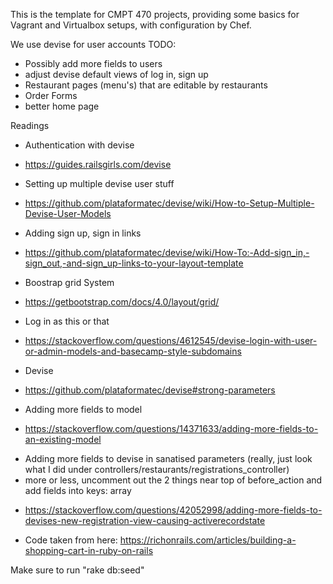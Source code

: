 This is the template for CMPT 470 projects, providing some basics for Vagrant and Virtualbox setups, with configuration by Chef.


We use devise for user accounts
TODO:
 * Possibly add more fields to users
 * adjust devise default views of log in, sign up
 * Restaurant pages (menu's) that are editable by restaurants
 * Order Forms
 * better home page



Readings
* Authentication with devise
- https://guides.railsgirls.com/devise
* Setting up multiple devise user stuff
- https://github.com/plataformatec/devise/wiki/How-to-Setup-Multiple-Devise-User-Models
* Adding sign up, sign in links
- https://github.com/plataformatec/devise/wiki/How-To:-Add-sign_in,-sign_out,-and-sign_up-links-to-your-layout-template
* Boostrap grid System
- https://getbootstrap.com/docs/4.0/layout/grid/
* Log in as this or that
- https://stackoverflow.com/questions/4612545/devise-login-with-user-or-admin-models-and-basecamp-style-subdomains
* Devise
- https://github.com/plataformatec/devise#strong-parameters
* Adding more fields to model
- https://stackoverflow.com/questions/14371633/adding-more-fields-to-an-existing-model
* Adding more fields to devise in sanatised parameters (really, just look what I did under controllers/restaurants/registrations_controller)
* more or less, uncomment out the 2 things near top of before_action and add fields into keys: array
- https://stackoverflow.com/questions/42052998/adding-more-fields-to-devises-new-registration-view-causing-activerecordstate



* Code taken from here: https://richonrails.com/articles/building-a-shopping-cart-in-ruby-on-rails


Make sure to run "rake db:seed"
